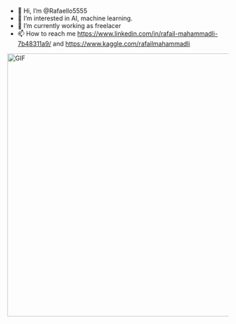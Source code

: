 




- 👋 Hi, I’m @Rafaello5555
- 👀 I’m interested in AI, machine learning.
- 🌱 I’m currently working as freelacer
- 📫 How to reach me https://www.linkedin.com/in/rafail-mahammadli-7b48311a9/ and https://www.kaggle.com/rafailmahammadli


    

<!---
Rafaello5555/Rafaello5555 is a ✨ special ✨ repository because its `README.md` (this file) appears on your GitHub profile.
You can click the Preview link to take a look at your changes.
--->
<img  align='right' alt="GIF" src="https://github.com/Rafaello5555/Rafaello5555/blob/main/new-ezgif.com-resize.gif" width="800" height="600"/>






